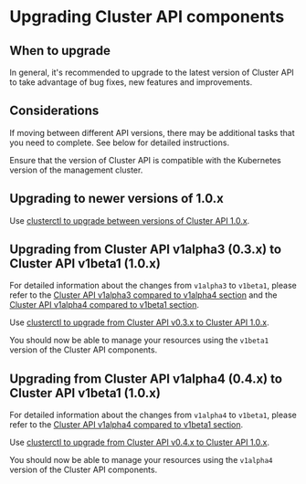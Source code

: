# Upgrading Cluster API components

## When to upgrade

In general, it's recommended to upgrade to the latest version of Cluster API to take advantage of bug fixes, new
features and improvements.

## Considerations

If moving between different API versions, there may be additional tasks that you need to complete. See below for
detailed instructions.

Ensure that the version of Cluster API is compatible with the Kubernetes version of the management cluster.

## Upgrading to newer versions of 1.0.x

Use [clusterctl to upgrade between versions of Cluster API 1.0.x](../clusterctl/commands/upgrade.md).

## Upgrading from Cluster API v1alpha3 (0.3.x) to Cluster API v1beta1 (1.0.x)

For detailed information about the changes from `v1alpha3` to `v1beta1`, please refer to the [Cluster API v1alpha3 compared to v1alpha4 section] and the [Cluster API v1alpha4 compared to v1beta1 section].

Use [clusterctl to upgrade from Cluster API v0.3.x to Cluster API 1.0.x](../clusterctl/commands/upgrade.md).

You should now be able to manage your resources using the `v1beta1` version of the Cluster API components.

## Upgrading from Cluster API v1alpha4 (0.4.x) to Cluster API v1beta1 (1.0.x)

For detailed information about the changes from `v1alpha4` to `v1beta1`, please refer to the [Cluster API v1alpha4 compared to v1beta1 section].

Use [clusterctl to upgrade from Cluster API v0.4.x to Cluster API 1.0.x](../clusterctl/commands/upgrade.md).

You should now be able to manage your resources using the `v1alpha4` version of the Cluster API components.

<!-- links -->
[components]: ../reference/glossary.md#provider-components
[management cluster]: ../reference/glossary.md#management-cluster
[Cluster API v1alpha3 compared to v1alpha4 section]: ../developer/providers/v0.3-to-v0.4.md
[Cluster API v1alpha4 compared to v1beta1 section]: ../developer/providers/v0.4-to-v1.0.md
